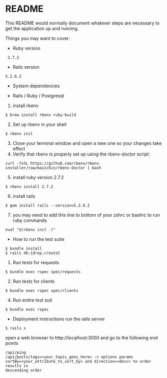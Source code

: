 # README

This README would normally document whatever steps are necessary to get the
application up and running.

Things you may want to cover:

* Ruby version
```
 2.7.2
```
* Rails version
```
5.2.6.2
```

* System dependencies
 - Rails / Ruby / Postgresql
1. install rbenv
```
$ brew install rbenv ruby-build
```
2. Set up rbenv in your shell
```
$ rbenv init
```
3. Close your terminal window and open a new one so your changes take effect
4. Verify that rbenv is properly set up using the rbenv-doctor script:

```
curl -fsSL https://github.com/rbenv/rbenv-installer/raw/main/bin/rbenv-doctor | bash
```
5. install ruby version 2.7.2
```
$ rbenv install 2.7.2
```
6. install rails
```
$ gem install rails --version=5.2.6.2

```

7. you may need to add this line to bottom of your zshrc or bashrc to run ruby
   commands

```
eval "$(rbenv init -)"
```


* How to run the test suite
```
$ bundle install
$ rails db:{drop,create}
```
1. Run tests for requests
```
$ bundle exec rspec spec/requests
```
2. Run tests for clients
```
$ bundle exec rspec spec/clients
```

4. Run entire test suit
```
$ bundle exec rspec
```


* Deployment instructions
run the rails server
```
$ rails s
```
open a web browser to http://localhost:3000 and go to the following end points
```
/api/ping
/api/posts/tags=<your_topic_goes_here> -> options params
sortBy=<your_attribute_to_sort_by> and direction=<desc> to order results in
descending order
```


